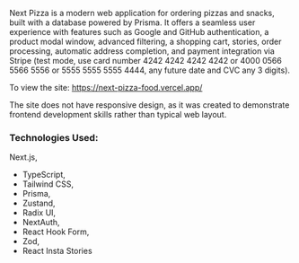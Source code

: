Next Pizza is a modern web application for ordering pizzas and snacks, built with a database powered by Prisma. It offers a seamless user experience with features such as Google and GitHub authentication, a product modal window, advanced filtering, a shopping cart, stories, order processing, automatic address completion, and payment integration via Stripe (test mode, use card number 4242 4242 4242 4242 or 4000 0566 5566 5556 or 5555 5555 5555 4444, any future date and CVC any 3 digits).

To view the site: https://next-pizza-food.vercel.app/

The site does not have responsive design, as it was created to demonstrate frontend development skills rather than typical web layout.

### Technologies Used:

Next.js, 
- TypeScript,
- Tailwind CSS,
- Prisma,
- Zustand,
- Radix UI,
- NextAuth,
- React Hook Form,
- Zod,
- React Insta Stories
